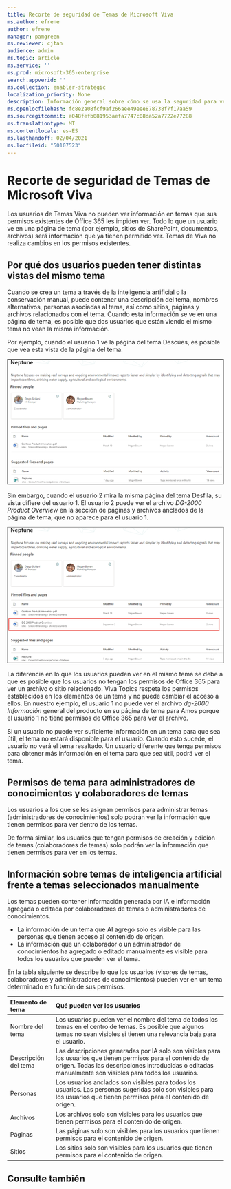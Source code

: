 ```yaml
---
title: Recorte de seguridad de Temas de Microsoft Viva
ms.author: efrene
author: efrene
manager: pamgreen
ms.reviewer: cjtan
audience: admin
ms.topic: article
ms.service: ''
ms.prod: microsoft-365-enterprise
search.appverid: ''
ms.collection: enabler-strategic
localization_priority: None
description: Información general sobre cómo se usa la seguridad para ver temas.
ms.openlocfilehash: fc8e2a08fcf9af266aee49eee878738f7f17aa59
ms.sourcegitcommit: a048fefb081953aefa7747c08da52a7722e77288
ms.translationtype: MT
ms.contentlocale: es-ES
ms.lasthandoff: 02/04/2021
ms.locfileid: "50107523"
---
```

# <a name="microsoft-viva-topics-security-trimming"></a>Recorte de seguridad de Temas de Microsoft Viva 

Los usuarios de Temas Viva no pueden ver información en temas que sus permisos existentes de Office 365 les impiden ver. Todo lo que un usuario ve en una página de tema (por ejemplo, sitios de SharePoint, documentos, archivos) será información que ya tienen permitido ver. Temas de Viva no realiza cambios en los permisos existentes.

## <a name="why-two-users-may-have-different-views-of-the-same-topic"></a>Por qué dos usuarios pueden tener distintas vistas del mismo tema

Cuando se crea un tema a través de la inteligencia artificial o la conservación manual, puede contener una descripción del tema, nombres alternativos, personas asociadas al tema, así como sitios, páginas y archivos relacionados con el tema. Cuando esta información se ve en una página de tema, es posible que dos usuarios que están viendo el mismo tema no vean la misma información.
  
Por ejemplo, cuando el usuario 1 ve la página del tema Descúes, es posible que vea esta vista de la página del tema.

![Tema sobre el tema Desc( para el usuario 1)](../media/knowledge-management/user2-topic-view.png) </br> 

Sin embargo, cuando el usuario 2 mira la misma página del tema Desfila, su vista difiere del usuario 1.  El usuario 2 puede ver el archivo *DG-2000 Product Overview* en la sección de páginas y archivos anclados de la página de tema, que no aparece para el usuario 1.  

![Tema sobre el tema Desc( para el usuario 2)](../media/knowledge-management/user1-topic-view.png) </br> 

La diferencia en lo que los usuarios pueden ver en el mismo tema se debe a que es posible que los usuarios no tengan los permisos de Office 365 para ver un archivo o sitio relacionado.  Viva Topics respeta los permisos establecidos en los elementos de un tema y no puede cambiar el acceso a ellos. En nuestro ejemplo, el usuario 1 no puede ver el archivo *dg-2000 Información* general del producto en su página de tema para Amos porque el usuario 1 no tiene permisos de Office 365 para ver el archivo.

Si un usuario no puede ver suficiente información en un tema para que sea útil, el tema no estará disponible para el usuario. Cuando esto sucede, el usuario no verá el tema resaltado. Un usuario diferente que tenga permisos para obtener más información en el tema para que sea útil, podrá ver el tema.


## <a name="topic-permissions-for-knowledge-managers-and-topic-contributors"></a>Permisos de tema para administradores de conocimientos y colaboradores de temas

Los usuarios a los que se les asignan permisos para administrar temas (administradores de conocimientos) solo podrán ver la información que tienen permisos para ver dentro de los temas.

De forma similar, los usuarios que tengan permisos de creación y edición de temas (colaboradores de temas) solo podrán ver la información que tienen permisos para ver en los temas. 


## <a name="ai-versus-manually-curated-topic-information"></a>Información sobre temas de inteligencia artificial frente a temas seleccionados manualmente

Los temas pueden contener información generada por IA e información agregada o editada por colaboradores de temas o administradores de conocimientos.

 - La información de un tema que AI agregó solo es visible para las personas que tienen acceso al contenido de origen.
 - La información que un colaborador o un administrador de conocimientos ha agregado o editado manualmente es visible para todos los usuarios que pueden ver el tema.

En la tabla siguiente se describe lo que los usuarios (visores de temas, colaboradores y administradores de conocimientos) pueden ver en un tema determinado en función de sus permisos.

|Elemento de tema|Qué pueden ver los usuarios|
|:---------|:------------------|
|Nombre del tema|Los usuarios pueden ver el nombre del tema de todos los temas en el centro de temas. Es posible que algunos temas no sean visibles si tienen una relevancia baja para el usuario.|
|Descripción del tema|Las descripciones generadas por IA solo son visibles para los usuarios que tienen permisos para el contenido de origen. Todas las descripciones introducidas o editadas manualmente son visibles para todos los usuarios.|
|Personas|Los usuarios anclados son visibles para todos los usuarios. Las personas sugeridas solo son visibles para los usuarios que tienen permisos para el contenido de origen.|
|Archivos|Los archivos solo son visibles para los usuarios que tienen permisos para el contenido de origen.|
|Páginas|Las páginas solo son visibles para los usuarios que tienen permisos para el contenido de origen.|
|Sitios|Los sitios solo son visibles para los usuarios que tienen permisos para el contenido de origen.|




## <a name="see-also"></a>Consulte también

